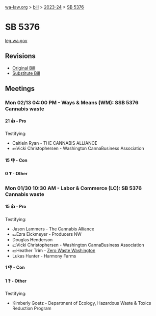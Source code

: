 [wa-law.org](/) > [bill](/bill/) > [2023-24](/bill/2023-24/) > [SB 5376](/bill/2023-24/sb/5376/)

# SB 5376
[leg.wa.gov](https://app.leg.wa.gov/billsummary?BillNumber=5376&Year=2023&Initiative=false)

## Revisions
* [Original Bill](1/)
* [Substitute Bill](S/)

## Meetings
### Mon 02/13 04:00 PM - Ways & Means (WM): SSB 5376 Cannabis waste
#### 21 👍 - Pro
Testifying:
* Caitlein Ryan - THE CANNABIS ALLIANCE
* 💵Vicki Christophersen - Washington CannaBusiness Association

#### 15 👎 - Con

#### 0 ❓ - Other

### Mon 01/30 10:30 AM - Labor & Commerce (LC): SB 5376 Cannabis waste
#### 15 👍 - Pro
Testifying:
* Jason Lammers - The Cannabis Alliance
* 💵Ezra Eickmeyer - Producers NW
* Douglas Henderson
* 💵Vicki Christophersen - Washington CannaBusiness Association
* 💵Heather Trim - [Zero Waste Washington](/org/zero_waste_washington/)
* Lukas Hunter - Harmony Farms

#### 1 👎 - Con

#### 1 ❓ - Other
Testifying:
* Kimberly Goetz - Department of Ecology, Hazardous Waste & Toxics Reduction Program

